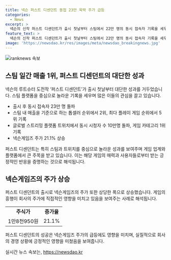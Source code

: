 ```yaml
---
title: 넥슨 퍼스트 디센던트 동접 23만 육박 주가 급등
categories:
  - News
excerpt: >
  넥슨의 신작 퍼스트 디센던트가 출시 첫날부터 스팀에서 22만 명의 동시 접속자 기록을 세우며 센세이션을 일으키고 있다. 게임은 스팀에서 톱셀러 순위 2위, 전체 카테고리에서 5위를 차지하고 있으며, 트위치에서도 1위에 올랐다. 이로써 넥슨게임즈의 주가는 21.1% 상승하며 급등 중이다. 이에 대한 넥슨 관계자의 발언은 게임의 글로벌 인기를 강조하고 있다.
feature_text: >
  넥슨의 신작 퍼스트 디센던트가 출시 첫날부터 스팀에서 22만 명의 동시 접속자 기록을 세우며 센세이션을 일으키고 있다. 게임은 스팀에서 톱셀러 순위 2위, 전체 카테고리에서 5위를 차지하고 있으며, 트위치에서도 1위에 올랐다. 이로써 넥슨게임즈의 주가는 21.1% 상승하며 급등 중이다. 이에 대한 넥슨 관계자의 발언은 게임의 글로벌 인기를 강조하고 있다.
image: 'https://newsdao.kr/res/images/meta/newsdao_breakingnews.jpg'
---
```


<p><img src="https://newsdao.kr/res/images/meta/newsdao_breakingnews.jpg" alt="ranknews 속보" /></p>

<h2 data-ke-size="size26">스팀 일간 매출 1위, 퍼스트 디센던트의 대단한 성과</h2>

<p data-ke-size="size16">넥슨의 루트슈터 도전작 ‘퍼스트 디센던트’가 출시 첫날부터 대단한 성과를 거두었습니다. 스팀 플랫폼을 중심으로 놀라운 기록을 세우며 많은 이들의 관심을 끌고 있습니다. </p>

<ul>
  <li>출시 후 동시 접속자 23만 명 돌파</li>
  <li>스팀 내 매출을 기준으로 하는 톱셀러 순위에서 2위, 최다 플레이 게임 순위에서 5위 기록</li>
  <li>글로벌 스트리밍 플랫폼 트위치에서 동시 시청자 수 10만명 돌파, 게임 카테고리 1위 기록</li>
  <li>넥슨게임즈 주가 21.1% 상승</li>
</ul>

<p data-ke-size="size16">퍼스트 디센던트는 특히 스팀과 트위치를 중심으로 놀라운 성과를 보여주며 게임 업계와 플랫폼에서 큰 주목을 받고 있습니다. 이는 해당 게임의 매력과 사용자들로부터 받는 긍정적인 반응을 증명하는 것으로 해석됩니다.</p>

<h2 data-ke-size="size26">넥슨게임즈의 주가 상승</h2>

<p data-ke-size="size16">퍼스트 디센던트의 출시로 넥슨게임즈의 주가 또한 상당한 폭으로 상승했습니다. 게임의 흥행이 회사의 주가에 직접적인 영향을 미치고 있음을 보여주는 사례로 해석됩니다. </p>

<table>
  <tr>
    <td style="text-align: center; height: 17px;"><b>주식가</b></td>
    <td style="text-align: center; height: 17px;"><b>증가율</b></td>
  </tr>
  <tr>
    <td style="text-align: center; height: 17px;">1만8천950원</td>
    <td style="text-align: center; height: 17px;">21.1%</td>
  </tr>
</table>

<p data-ke-size="size16">퍼스트 디센던트의 성공은 넥슨게임즈 주가의 급등에도 영향을 미치며, 실질적으로 회사의 경영 상황에 긍정적인 영향을 미쳤음을 보여줍니다.</p>
실시간 뉴스 속보는, <a href="https://newsdao.kr" rel="dofollow">https://newsdao.kr</a>


